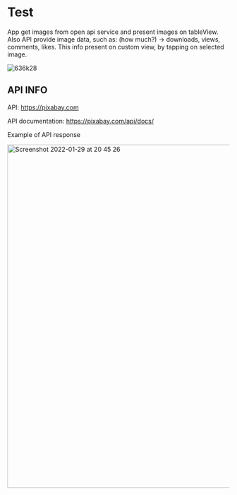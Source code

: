 # Test


App get images from open api service and present images on tableView. Also API provide image data, such as: (how much?) -> downloads, views, comments, likes. This info present on custom view, by tapping on selected image.

![636k28](https://user-images.githubusercontent.com/90447243/151671938-7e6a28ce-93ba-440d-8c2c-51e9d745cf0f.gif)


## API INFO

API: https://pixabay.com

API documentation: https://pixabay.com/api/docs/

Example of API response

<img width="778" alt="Screenshot 2022-01-29 at 20 45 26" src="https://user-images.githubusercontent.com/90447243/151671961-f7bbe4b3-10b6-4672-8d80-c6cbc9a2d1db.png">

